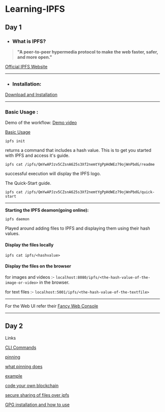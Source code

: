 # Learning-IPFS

## Day 1
* ### What is IPFS?

> **"A peer-to-peer hypermedia protocol to make the web faster, safer, and more open."**

[Official IPFS Website](https://ipfs.io/)


***

* ### Installation:
[Download and Installation](https://docs.ipfs.io/introduction/install/)


***
### Basic Usage :

Demo of the workflow: [Demo video](https://www.youtube.com/watch?v=8CMxDNuuAiQ)

[Basic Usage](https://docs.ipfs.io/introduction/usage/)



`ipfs init`

returns a command that includes a hash value. This is to get you started with IPFS and access it's guide.



`ipfs cat /ipfs/QmYwAPJzv5CZsnA625s3Xf2nemtYgPpHdWEz79ojWnPbdG/readme`

successful execution will display the IPFS logo.



The Quick-Start guide.

`ipfs cat /ipfs/QmYwAPJzv5CZsnA625s3Xf2nemtYgPpHdWEz79ojWnPbdG/quick-start`


***


**Starting the IPFS deamon(going online):**

`ipfs daemon`

Played around adding files to IPFS and displaying them using their hash values.


#### Display the files locally

`ipfs cat ipfs/<hashvalue>`


#### Display the files on the browser

for images and videos :- `localhost:8080/ipfs/<the-hash-value-of-the-image-or-video>` in the browser.

for text files :-  `localhost:5001/ipfs/<the-hash-value-of-the-textfile>`


***

For the Web UI refer their  [Fancy Web Console](http://localhost:5001/webui)

***
## Day 2

Links

[CLI Commands](https://docs.ipfs.io/reference/api/cli/)

[pinning](https://flyingzumwalt.gitbooks.io/decentralized-web-primer/content/files-on-ipfs/lessons/pin-files.html)

[what pinning does](https://discuss.ipfs.io/t/trying-to-better-understand-the-pinning-concept/754/2)

[example](https://ipfs.io/ipfs/QmNZiPk974vDsPmQii3YbrMKfi12KTSNM7XMiYyiea4VYZ/example#/ipfs/QmRFTtbyEp3UaT67ByYW299Suw7HKKnWK6NJMdNFzDjYdX/pinning/readme.md)

[code your own blockchain](https://medium.com/@mycoralhealth/code-your-own-blockchain-in-less-than-200-lines-of-go-e296282bcffc)

[secure sharing of files over ipfs](https://medium.com/@mycoralhealth/learn-to-securely-share-files-on-the-blockchain-with-ipfs-219ee47df54c)
<!--stackedit_data:
eyJoaXN0b3J5IjpbMjAwNjUyNTc1NSw2MDkyMTk3MTFdfQ==
-->

[GPG installation and how to use](http://blog.ghostinthemachines.com/2015/03/01/how-to-use-gpg-command-line/)
